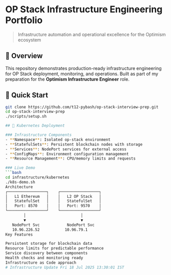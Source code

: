 # OP Stack Infrastructure Engineering Portfolio

> Infrastructure automation and operational excellence for the Optimism ecosystem

## 🎯 Overview
This repository demonstrates production-ready infrastructure engineering for OP Stack deployment, monitoring, and operations. Built as part of my preparation for the **Optimism Infrastructure Engineer** role.

## 🚀 Quick Start
```bash
git clone https://github.com/t12-pybash/op-stack-interview-prep.git
cd op-stack-interview-prep
./scripts/setup.sh

## 🚀 Kubernetes Deployment

### Infrastructure Components
- **Namespace**: Isolated op-stack environment
- **StatefulSets**: Persistent blockchain nodes with storage
- **Services**: NodePort services for external access
- **ConfigMaps**: Environment configuration management
- **Resource Management**: CPU/memory limits and requests

### Live Demo
```bash
cd infrastructure/kubernetes
./k8s-demo.sh
Architecture
┌─────────────────┐    ┌─────────────────┐
│   L1 Ethereum   │    │   L2 OP Stack   │
│   StatefulSet   │    │   StatefulSet   │
│   Port: 8570    │    │   Port: 9570    │
└─────────────────┘    └─────────────────┘
        │                        │
        ▼                        ▼
   NodePort Svc            NodePort Svc
   10.96.226.52           10.96.79.1
Key Features

Persistent storage for blockchain data
Resource limits for predictable performance
Service discovery between components
Health checks and monitoring ready
Infrastructure as Code approach
# Infrastructure Update Fri 18 Jul 2025 13:30:01 IST
